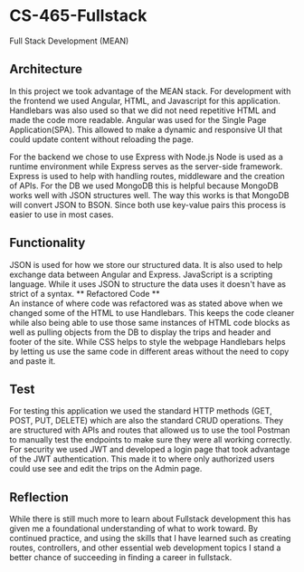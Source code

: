 # CS-465-Fullstack
Full Stack Development (MEAN)


## Architecture
In this project we took advantage of the MEAN stack. For development with the frontend we used Angular, HTML, and Javascript for this application.
Handlebars was also used so that we did not need repetitive HTML and made the code more readable. Angular was used for the Single Page Application(SPA).
This allowed to make a dynamic and responsive UI that could update content without reloading the page.


For the backend we chose to use Express with Node.js Node is used as a runtime environment while Express serves as the server-side framework. Express is used to help with handling routes,
middleware and the creation of APIs. For the DB we used MongoDB this is helpful because MongoDB works well with JSON structures well. The way this works is that MongoDB will convert
JSON to BSON. Since both use key-value pairs this process is easier to use in most cases.


## Functionality
JSON is used for how we store our structured data. It is also used to help exchange data between Angular and Express. JavaScript is a scripting language. While it uses JSON
to structure the data uses it doesn't have as strict of a syntax.
** Refactored Code ** <br>
An instance of where code was refactored was as stated above when we changed some of the HTML to use Handlebars. This keeps the code cleaner while also being able to use those same
instances of HTML code blocks as well as pulling objects from the DB to display the trips and header and footer of the site. While CSS helps to style the webpage Handlebars helps by
letting us use the same code in different areas without the need to copy and paste it.


## Test
For testing this application we used the standard HTTP methods (GET, POST, PUT, DELETE) which are also the standard CRUD operations. They are structured with APIs and routes that
allowed us to use the tool Postman to manually test the endpoints to make sure they were all working correctly. For security we used JWT and developed a login page that took advantage of
the JWT authentication. This made it to where only authorized users could use see and edit the trips on the Admin page.


## Reflection
While there is still much more to learn about Fullstack development this has given me a foundational understanding of what to work toward. By continued practice, and using the
skills that I have learned such as creating routes, controllers, and other essential web development topics I stand a better chance of succeeding in finding a career in fullstack.
